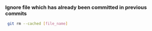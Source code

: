 ### Ignore file which has already been committed in previous commits
```bash
 git rm --cached [file_name]
``` 